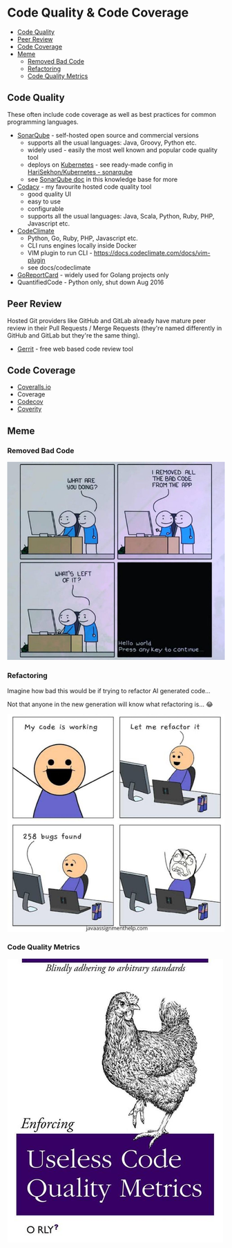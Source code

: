 # Code Quality & Code Coverage

<!-- INDEX_START -->

- [Code Quality](#code-quality)
- [Peer Review](#peer-review)
- [Code Coverage](#code-coverage)
- [Meme](#meme)
  - [Removed Bad Code](#removed-bad-code)
  - [Refactoring](#refactoring)
  - [Code Quality Metrics](#code-quality-metrics)

<!-- INDEX_END -->

## Code Quality

These often include code coverage as well as best practices for common programming languages.

- [SonarQube](https://www.sonarsource.com/open-source-editions/sonarqube-community-edition/) - self-hosted open source and commercial versions
  - supports all the usual languages: Java, Groovy, Python etc.
  - widely used - easily the most well known and popular code quality tool
  - deploys on [Kubernetes](kubernetes.md) - see ready-made config in [HariSekhon/Kubernetes - sonarqube](https://github.com/HariSekhon/Kubernetes-configs/tree/master/sonarqube)
  - see [SonarQube doc](sonarqube.md) in this knowledge base for more
- [Codacy](https://www.codacy.com/) - my favourite hosted code quality tool
  - good quality UI
  - easy to use
  - configurable
  - supports all the usual languages: Java, Scala, Python, Ruby, PHP, Javascript etc.
- [CodeClimate](https://codeclimate.com/)
  - Python, Go, Ruby, PHP, Javascript etc.
  - CLI runs engines locally inside Docker
  - VIM plugin to run CLI - <https://docs.codeclimate.com/docs/vim-plugin>
  - see docs/codeclimate
- [GoReportCard](https://goreportcard.com/) - widely used for Golang projects only
- QuantifiedCode - Python only, shut down Aug 2016

## Peer Review

Hosted Git providers like GitHub and GitLab already have mature peer review in their Pull Requests / Merge Requests
(they're named differently in GitHub and GitLab but they're the same thing).

- [Gerrit](https://www.gerritcodereview.com/) - free web based code review tool

## Code Coverage

- [Coveralls.io](https://coveralls.io/)
- Coverage
- [Codecov](https://about.codecov.io/)
- [Coverity](https://scan.coverity.com/)

## Meme

### Removed Bad Code

![Removed Bad Code](images/removed_bad_code_whats_left.jpeg)

### Refactoring

Imagine how bad this would be if trying to refactor AI generated code…

Not that anyone in the new generation will know what refactoring is… 😂

![Refactoring](images/refactoring_bugs_found.jpeg)

### Code Quality Metrics

![Code Quality Metrics](images/orly_code_quality_metrics.jpeg)
